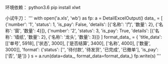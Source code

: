 环境依赖：
python3.6
pip install xlwt

小试牛刀：
'''
with open('a.xls', 'wb') as fp:
    a = DetailExcelOutput()
    data_ = [
        {'number': '1', 'status': 1, 'is_pay': False, 'details': [{'名称': '门', '数量': 2}, {'名称': '窗', '数量': 4}]},
        {'number': '2', 'status': 3, 'is_pay': True, 'details': [{'名称': '墙纸', '数量': 2}, {'名称': '龙头', '数量': 3}]}
    ]
    format_data_ = {
        'title_data': [['单号', 5918], ['状态', 3000], ['是否结算', 3400], ['名称', 4000], ['数量', 3000]],
        'format': {'status': ['', '待付款', '待发货', '已完成', '已撤单'], 'is_pay': ['否', '是']}
    }
    s = a.run(data=data_, format_data=format_data_)
    fp.write(s)
'''